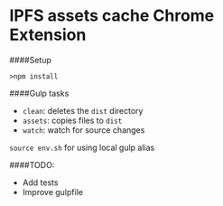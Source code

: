 IPFS assets cache Chrome Extension
=======================

####Setup

```
>npm install
```

####Gulp tasks

 + `clean`: deletes the `dist` directory
 + `assets`: copies files to `dist`
 + `watch`: watch for source changes

`source env.sh` for using local gulp alias

####TODO:

 + Add tests
 + Improve gulpfile

